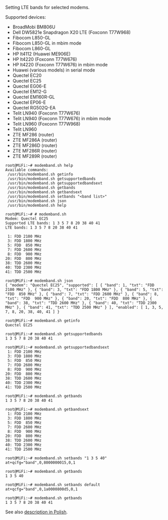 Setting LTE bands for selected modems.

Supported devices:
- BroadMobi BM806U
- Dell DW5821e Snapdragon X20 LTE (Foxconn T77W968)
- Fibocom L850-GL
- Fibocom L850-GL in mbim mode
- Fibocom L860-GL
- HP lt4112 (Huawei ME906E)
- HP lt4220 (Foxconn T77W676)
- HP lt4220 (Foxconn T77W676) in mbim mode
- Huawei (various models) in serial mode
- Quectel EC20
- Quectel EC25
- Quectel EG06-E
- Quectel EM12-G
- Quectel EM160R-GL
- Quectel EP06-E
- Quectel RG502Q-EA
- Telit LN940 (Foxconn T77W676)
- Telit LN940 (Foxconn T77W676) in mbim mode
- Telit LN960 (Foxconn T77W968)
- Telit LN960
- ZTE MF286 (router)
- ZTE MF286A (router)
- ZTE MF286D (router)
- ZTE MF286R (router)
- ZTE MF289R (router)

```
root@MiFi:~# modemband.sh help
Available commands:
 /usr/bin/modemband.sh getinfo
 /usr/bin/modemband.sh getsupportedbands
 /usr/bin/modemband.sh getsupportedbandsext
 /usr/bin/modemband.sh getbands
 /usr/bin/modemband.sh getbandsext
 /usr/bin/modemband.sh setbands "<band list>"
 /usr/bin/modemband.sh json
 /usr/bin/modemband.sh help

root@MiFi:~# # modemband.sh
Modem: Quectel EC25
Supported LTE bands: 1 3 5 7 8 20 38 40 41
LTE bands: 1 3 5 7 8 20 38 40 41 

 1: FDD 2100 MHz
 3: FDD 1800 MHz
 5: FDD  850 MHz
 7: FDD 2600 MHz
 8: FDD  900 MHz
20: FDD  800 MHz
38: TDD 2600 MHz
40: TDD 2300 MHz
41: TDD 2500 MHz

root@MiFi:~# modemband.sh json
{ "modem": "Quectel EC25", "supported": [ { "band": 1, "txt": "FDD 2100 MHz" }, { "band": 3, "txt": "FDD 1800 MHz" }, { "band": 5, "txt": "FDD  850 MHz" }, { "band": 7, "txt": "FDD 2600 MHz" }, { "band": 8, "txt": "FDD  900 MHz" }, { "band": 20, "txt": "FDD  800 MHz" }, { "band": 38, "txt": "TDD 2600 MHz" }, { "band": 40, "txt": "TDD 2300 MHz" }, { "band": 41, "txt": "TDD 2500 MHz" } ], "enabled": [ 1, 3, 5, 7, 8, 20, 38, 40, 41 ] }

root@MiFi:~# modemband.sh getinfo
Quectel EC25

root@MiFi:~# modemband.sh getsupportedbands
1 3 5 7 8 20 38 40 41

root@MiFi:~# modemband.sh getsupportedbandsext
 1: FDD 2100 MHz
 3: FDD 1800 MHz
 5: FDD  850 MHz
 7: FDD 2600 MHz
 8: FDD  900 MHz
20: FDD  800 MHz
38: TDD 2600 MHz
40: TDD 2300 MHz
41: TDD 2500 MHz

root@MiFi:~# modemband.sh getbands
1 3 5 7 8 20 38 40 41

root@MiFi:~# modemband.sh getbandsext
 1: FDD 2100 MHz
 3: FDD 1800 MHz
 5: FDD  850 MHz
 7: FDD 2600 MHz
 8: FDD  900 MHz
20: FDD  800 MHz
38: TDD 2600 MHz
40: TDD 2300 MHz
41: TDD 2500 MHz

root@MiFi:~# modemband.sh setbands "1 3 5 40"
at+qcfg="band",0,8000000015,0,1

root@MiFi:~# modemband.sh getbands
1 3 5 40

root@MiFi:~# modemband.sh setbands default
at+qcfg="band",0,1a0000800d5,0,1

root@MiFi:~# modemband.sh getbands
1 3 5 7 8 20 38 40 41
```

See also [description in Polish](https://eko.one.pl/?p=openwrt-modemband).
